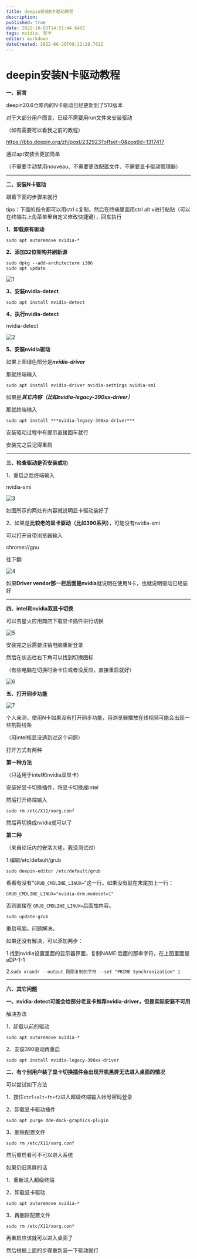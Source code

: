 ```yaml
---
title: deepin安装N卡驱动教程
description: 
published: true
date: 2022-10-03T14:51:44.640Z
tags: nvidia, 显卡
editor: markdown
dateCreated: 2022-06-20T09:22:28.761Z
---
```


# deepin安装N卡驱动教程
**一、前言**

deepin20.6仓库内的N卡驱动已经更新到了510版本

对于大部分用户而言，已经不需要用run文件来安装驱动

（如有需要可以看我之前的教程）

https://bbs.deepin.org/zh/post/232923?offset=0&postId=1317417

通过apt安装会更加简单

（不需要手动禁用nouveau、不需要更改配置文件、不需要显卡驱动管理器）

------

**二、安装N卡驱动**

跟着下面的步骤来就行

tips：下面的指令都可以用ctrl c复制，然后在终端里面用ctrl alt v进行粘贴（可以在终端右上角菜单里自定义修改快捷键），回车执行

**1、卸载原有驱动**

`sudo apt autoremove nvidia-*`

**2、添加32位架构并刷新源**

```
sudo dpkg --add-architecture i386
sudo apt update
```

![1](https://storage.deepin.org/thread/202206101518227757_image.png)

**3、安装nvidia-detect**

`sudo apt install nvidia-detect`

**4、执行nvidia-detect**

nvidia-detect

![2](https://storage.deepin.org/thread/202206101520101877_image.png)

**5、安装nvidia驱动**

如果上图绿色部分是***nvidia-driver***

那就终端输入

`sudo apt install nvidia-driver nvidia-settings nvidia-smi`

如果是***其它内容（比如nvidia-legacy-390xx-driver）***

那就终端输入

`sudo apt install ***nvidia-legacy-390xx-driver***`

安装驱动过程中有提示直接回车就行

安装完之后记得重启

------

**三、检查驱动是否安装成功**

1、重启之后终端输入

nvidia-smi

![3](https://storage.deepin.org/thread/202206101526128800_image.png)

如图所示的两处有内容就说明显卡驱动装好了

2、如果是**比较老的显卡驱动（比如390系列）**，可能没有nvidia-smi

可以打开自带浏览器输入

chrome://gpu

往下翻

![4](https://storage.deepin.org/thread/202206101537493310_image.png)

如果**Driver vendor那一栏后面是nvidia**就说明在使用N卡，也就说明驱动已经装好

------

**四、intel和nvidia双显卡切换**

可以去星火应用商店下载显卡插件进行切换

![5](https://storage.deepin.org/thread/202206101553344494_image.png)

安装完之后需要注销电脑重新登录

然后在状态栏右下角可以找到切换图标

（有些电脑在切换时会卡住或者没反应，直接重启就好）

![6](https://storage.deepin.org/thread/202206101554559505_image.png)

**五、打开同步功能**

![7](https://storage.deepin.org/thread/202206101611035221_image.png)

个人亲测，使用N卡如果没有打开同步功能，用浏览器播放在线视频可能会出现一些割裂线条

（用intel核显没遇到过这个问题）

打开方式有两种

**第一种方法**

（只适用于intel和nvidia双显卡）

安装好显卡切换插件，将显卡切换成intel

然后打开终端输入

`sudo rm /etc/X11/xorg.conf`

然后再切换成nvidia就可以了

**第二种**

（来自论坛内的安洛大佬，我没测试过）

1.编辑/etc/default/grub

```
sudo deepin-editor /etc/default/grub
```

看看有没有"`GRUB_CMDLINE_LINUX=`"这一行。如果没有就在末尾加上一行：

```
GRUB_CMDLINE_LINUX="nvidia-drm.modeset=1"
```

否则直接在 `GRUB_CMDLINE_LINUX=`后面加内容。

```
sudo update-grub
```

重启电脑。问题解决。

如果还没有解决，可以添加两步：

1.找到nvidia设置里面的显示器界面，复制NAME:后面的那串字符，在上图里面是eDP-1-1

2.`sudo xrandr --output 刚刚复制的字符 --set "PRIME Synchronization" 1`

------

**六、其它问题**

**一、nvidia-detect可能会给部分老显卡推荐nvidia-driver，但是实际安装不可用**

解决办法

1、卸载以前的驱动

`sudo apt autoremove nvidia-*`

2、安装390驱动再重启

`sudo apt install nvidia-legacy-390xx-driver`

**二、有个别用户装了显卡切换插件会出现开机黑屏无法进入桌面的情况**

可以尝试如下方法

1、按住`ctrl+alt+fn+f2`进入超级终端输入帐号密码登录

2、卸载显卡驱动插件

`sudo apt purge dde-dock-graphics-plugin`

3、删除配置文件

`sudo rm /etc/X11/xorg.conf`

然后重启看可不可以进入系统

如果仍旧黑屏的话

1、重新进入超级终端

2、卸载显卡驱动

`sudo apt autoremove nvidia-*`

3、再删除配置文件

`sudo rm /etc/X11/xorg.conf`

再重启应该就可以进入桌面了

然后根据上面的步骤重新装一下驱动就行